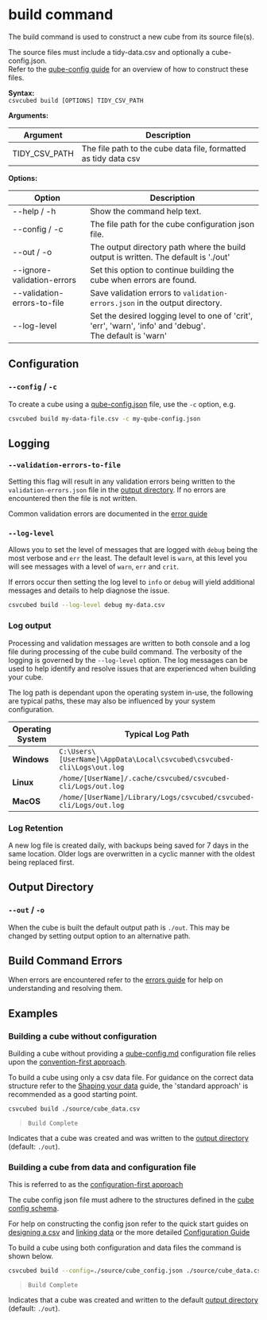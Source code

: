 # build command

The build command is used to construct a new cube from its source file(s).  

The source files must include a tidy-data.csv and optionally a cube-config.json.  
Refer to the [qube-config guide](../qube-config.md) for an overview of how to construct these files.

**Syntax:**  
``csvcubed build [OPTIONS] TIDY_CSV_PATH``

**Arguments:**

| Argument      | Description                                                     |
|---------------|-----------------------------------------------------------------|
| TIDY_CSV_PATH | The file path to the cube data file, formatted as tidy data csv |

**Options:**

| Option                      | Description                                                                                                     |
|-----------------------------|-----------------------------------------------------------------------------------------------------------------|
| --help / -h                 | Show the command help text.                                                                                     |
| --config / -c               | The file path for the cube configuration json file.                                                             |
| --out / -o                  | The output directory path where the build output is written. The default is './out'                             |
| --ignore-validation-errors  | Set this option to continue building the cube when errors are found.                                            |
| --validation-errors-to-file | Save validation errors to `validation-errors.json` in the output directory.                                     |
| --log-level                 | Set the desired logging level to one of 'crit', 'err', 'warn', 'info' and 'debug'.  <br/> The default is 'warn' |

## Configuration

### `--config` / `-c`

To create a cube using a [qube-config.json](../qube-config.md#configuration) file, use the `-c` option, e.g.

```bash
csvcubed build my-data-file.csv -c my-qube-config.json
```

## Logging

### `--validation-errors-to-file`

Setting this flag will result in any validation errors being written to the `validation-errors.json` file in the [output directory](#output-directory).  If no errors are encountered then the file is not written.

Common validation errors are documented in the [error guide](../errors/index.md)

### `--log-level`

Allows you to set the level of messages that are logged with `debug` being the most verbose and `err` the least. The default level is `warn`, at this level you will see messages with a level of `warn`, `err` and `crit`.

If errors occur then setting the log level to `info` or `debug` will yield additional messages and details to help diagnose the issue.

```bash
csvcubed build --log-level debug my-data.csv
```

### Log output

Processing and validation messages are written to both console and a log file during processing of the cube build command. The verbosity of the logging is governed by the `--log-level` option. The log messages can be used to help identify and resolve issues that are experienced when building your cube.

The log path is dependant upon the operating system in-use, the following are typical paths, these may also be influenced by your system configuration.

| Operating System | Typical Log Path                                                       |
|------------------|------------------------------------------------------------------------|
| **Windows**      | `C:\Users\[UserName]\AppData\Local\csvcubed\csvcubed-cli\Logs\out.log` |
| **Linux**        | `/home/[UserName]/.cache/csvcubed/csvcubed-cli/Logs/out.log`           |
| **MacOS**        | `/home/[UserName]/Library/Logs/csvcubed/csvcubed-cli/Logs/out.log`     |

### Log Retention

A new log file is created daily, with backups being saved for 7 days in the same location. Older logs are overwritten in a cyclic manner with the oldest being replaced first.

## Output Directory

### `--out` / `-o`

When the cube is built the default output path is `./out`. This may be changed by setting output option to an alternative path.

## Build Command Errors

When errors are encountered refer to the [errors guide](../errors/index.md) for help on understanding and resolving them.

## Examples

### Building a cube without configuration

Building a cube without providing a [qube-config.md](../qube-config.md#configuration) configuration file relies upon the [convention-first approach](../qube-config.md#convention-first-method).

To build a cube using only a csv data file. For guidance on the correct data structure refer to the [Shaping your data](../shape-data.md) guide, the 'standard approach' is recommended as a good starting point.

```bash
csvcubed build ./source/cube_data.csv
```

> `Build Complete`

Indicates that a cube was created and was written to the [output directory](#output-directory) (default: `./out`).

### Building a cube from data and configuration file

This is referred to as the [configuration-first approach](../qube-config.md#convention-first-method)  

The cube config json file must adhere to the structures defined in the [cube config schema](https://purl.org/csv-cubed/qube-config/v1.0).  

For help on constructing the config json refer to the quick start guides on [designing a csv](../../quick-start/designing-csv.md) and [linking data](../../quick-start/linking-data.md) or the more detailed [Configuration Guide](../qube-config/#configuration)

To build a cube using both configuration and data files the command is shown below.  

```bash
csvcubed build --config=./source/cube_config.json ./source/cube_data.csv
```

> `Build Complete`

Indicates that a cube was created and written to the default [output directory](#output-directory) (default: `./out`).

